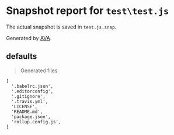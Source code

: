# Snapshot report for `test\test.js`

The actual snapshot is saved in `test.js.snap`.

Generated by [AVA](https://ava.li).

## defaults

> Generated files

    [
      '.babelrc.json',
      '.editorconfig',
      '.gitignore',
      '.travis.yml',
      'LICENSE',
      'README.md',
      'package.json',
      'rollup.config.js',
    ]
